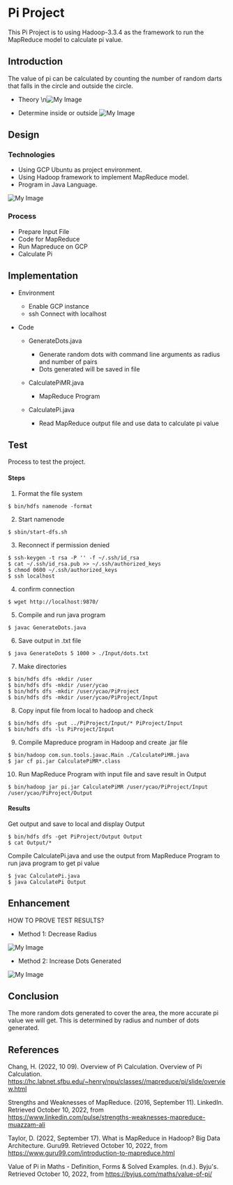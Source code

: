 # Pi Project

This Pi Project is to using Hadoop-3.3.4 as the framework to run the MapReduce model to calculate pi value. 

## Introduction

The value of pi can be calculated by counting the number of random darts that  falls in the circle and outside the circle. 
* Theory
\n![My Image](./image/pi.png)

* Determine inside or outside
![My Image](./image/pi2.png)


## Design

### Technologies

* Using GCP Ubuntu as project environment. 
* Using Hadoop framework to implement MapReduce model.
* Program in Java Language.

![My Image](./image/piMR.png)

### Process

* Prepare Input File
* Code for MapReduce
* Run Mapreduce on GCP
* Calculate Pi


## Implementation

* Environment
    * Enable GCP instance
    * ssh Connect with localhost
* Code

   * GenerateDots.java
      * Generate random dots with command line arguments as radius and number of pairs
      * Dots generated will be saved in file

   * CalculatePiMR.java
      * MapReduce Program

   * CalculatePi.java
      * Read MapReduce output file and use data to calculate pi value

## Test

Process to test the project.

#### Steps
1. Format the file system
```
$ bin/hdfs namenode -format
```
   
2. Start namenode
```
$ sbin/start-dfs.sh
```

3. Reconnect if permission denied
```
$ ssh-keygen -t rsa -P '' -f ~/.ssh/id_rsa
$ cat ~/.ssh/id_rsa.pub >> ~/.ssh/authorized_keys
$ chmod 0600 ~/.ssh/authorized_keys
$ ssh localhost
```

4. confirm connection
```
$ wget http://localhost:9870/
```

5. Compile and run java program
```
$ javac GenerateDots.java
```

6. Save output in .txt file
```
$ java GenerateDots 5 1000 > ./Input/dots.txt
```

7. Make directories
```
$ bin/hdfs dfs -mkdir /user
$ bin/hdfs dfs -mkdir /user/ycao
$ bin/hdfs dfs -mkdir /user/ycao/PiProject
$ bin/hdfs dfs -mkdir /user/ycao/PiProject/Input
```

8. Copy input file from local to hadoop and check
```
$ bin/hdfs dfs -put ../PiProject/Input/* PiProject/Input
$ bin/hdfs dfs -ls PiProject/Input
```

9. Compile Mapreduce program in Hadoop and create .jar file
```
$ bin/hadoop com.sun.tools.javac.Main ./CalculatePiMR.java
$ jar cf pi.jar CalculatePiMR*.class
```

10. Run MapReduce Program with input file and save result in Output
```
$ bin/hadoop jar pi.jar CalculatePiMR /user/ycao/PiProject/Input /user/ycao/PiProject/Output
```


#### Results
Get output and save to local and display Output
```
$ bin/hdfs dfs -get PiProject/Output Output
$ cat Output/*
```

Compile CalculatePi.java and use the output from MapReduce Program to run java program to get pi value
```
$ jvac CalculatePi.java
$ java CalculatePi Output
```



## Enhancement

HOW TO PROVE TEST RESULTS?

* Method 1: Decrease Radius  

![My Image](./image/decreaseR.png)

* Method 2: Increase Dots Generated

![My Image](./image/increaseNum.png)



## Conclusion
The more random dots generated to cover the area, the more accurate pi value we will get. This is determined by radius and number of dots generated.


## References

Chang, H. (2022, 10 09). Overview of Pi Calculation. Overview of Pi Calculation. https://hc.labnet.sfbu.edu/~henry/npu/classes//mapreduce/pi/slide/overview.html   

Strengths and Weaknesses of MapReduce. (2016, September 11). LinkedIn. Retrieved October 10, 2022, from https://www.linkedin.com/pulse/strengths-weaknesses-mapreduce-muazzam-ali 

Taylor, D. (2022, September 17). What is MapReduce in Hadoop? Big Data Architecture. Guru99. Retrieved October 10, 2022, from https://www.guru99.com/introduction-to-mapreduce.html 

Value of Pi in Maths - Definition, Forms & Solved Examples. (n.d.). Byju's. Retrieved October 10, 2022, from https://byjus.com/maths/value-of-pi/  






